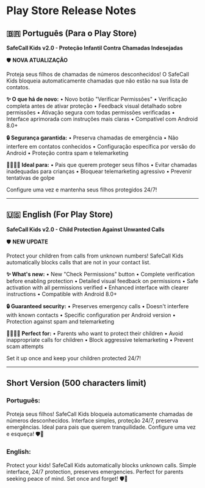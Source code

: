 # Play Store Release Notes

## 🇧🇷 Português (Para o Play Store)

**SafeCall Kids v2.0 - Proteção Infantil Contra Chamadas Indesejadas**

🛡️ **NOVA ATUALIZAÇÃO**

Proteja seus filhos de chamadas de números desconhecidos! O SafeCall Kids bloqueia automaticamente chamadas que não estão na sua lista de contatos.

**✨ O que há de novo:**
• Novo botão "Verificar Permissões"
• Verificação completa antes de ativar proteção
• Feedback visual detalhado sobre permissões
• Ativação segura com todas permissões verificadas
• Interface aprimorada com instruções mais claras
• Compatível com Android 8.0+

**🔒 Segurança garantida:**
• Preserva chamadas de emergência
• Não interfere em contatos conhecidos
• Configuração específica por versão do Android
• Proteção contra spam e telemarketing

**👨‍👩‍👧‍👦 Ideal para:**
• Pais que querem proteger seus filhos
• Evitar chamadas inadequadas para crianças
• Bloquear telemarketing agressivo
• Prevenir tentativas de golpe

Configure uma vez e mantenha seus filhos protegidos 24/7!

---

## 🇺🇸 English (For Play Store)

**SafeCall Kids v2.0 - Child Protection Against Unwanted Calls**

🛡️ **NEW UPDATE**

Protect your children from calls from unknown numbers! SafeCall Kids automatically blocks calls that are not in your contact list.

**✨ What's new:**
• New "Check Permissions" button
• Complete verification before enabling protection
• Detailed visual feedback on permissions
• Safe activation with all permissions verified
• Enhanced interface with clearer instructions
• Compatible with Android 8.0+

**🔒 Guaranteed security:**
• Preserves emergency calls
• Doesn't interfere with known contacts
• Specific configuration per Android version
• Protection against spam and telemarketing

**👨‍👩‍👧‍👦 Perfect for:**
• Parents who want to protect their children
• Avoid inappropriate calls for children
• Block aggressive telemarketing
• Prevent scam attempts

Set it up once and keep your children protected 24/7!

---

## Short Version (500 characters limit)

### Português:
Proteja seus filhos! SafeCall Kids bloqueia automaticamente chamadas de números desconhecidos. Interface simples, proteção 24/7, preserva emergências. Ideal para pais que querem tranquilidade. Configure uma vez e esqueça! 🛡️👶

### English:
Protect your kids! SafeCall Kids automatically blocks unknown calls. Simple interface, 24/7 protection, preserves emergencies. Perfect for parents seeking peace of mind. Set once and forget! 🛡️👶
